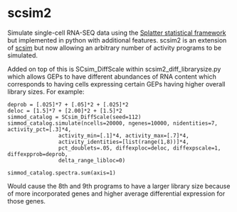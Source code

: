 # scsim2
Simulate single-cell RNA-SEQ data using the [Splatter statistical framework](https://genomebiology.biomedcentral.com/articles/10.1186/s13059-017-1305-0) but implemented in python with additional features. scsim2 is an extension of [scsim](https://github.com/dylkot/scsim) but now allowing an arbitrary number of activity programs to be simulated. 

Added on top of this is SCsim_DiffScale within scsim2_diff_librarysize.py which allows GEPs to have different abundances of RNA content which corresponds to having cells expressing certain GEPs having higher overall library sizes. For example:

```
deprob = [.025]*7 + [.05]*2 + [.025]*2
deloc = [1.5]*7 + [2.00]*2 + [1.5]*2
simmod_catalog = SCsim_DiffScale(seed=112)
simmod_catalog.simulate(ncells=20000, ngenes=10000, nidentities=7, activity_pct=[.3]*4,
                activity_min=[.1]*4, activity_max=[.7]*4,
                activity_identities=[list(range(1,8))]*4,
                pct_doublets=.05, diffexploc=deloc, diffexpscale=1, diffexpprob=deprob,
                delta_range_libloc=0)

simmod_catalog.spectra.sum(axis=1)
```

Would cause the 8th and 9th programs to have a larger library size because of more incorporated genes and higher average differential expression for those genes.